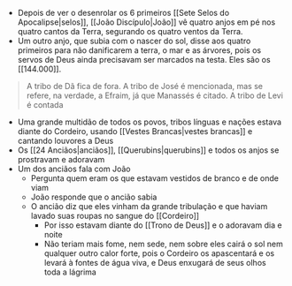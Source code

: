 - Depois de ver o desenrolar os 6 primeiros [[Sete Selos do Apocalipse|selos]], [[João Discípulo|João]] vê quatro anjos em pé nos quatro cantos da Terra, segurando os quatro ventos da Terra. 
- Um outro anjo, que subia com o nascer do sol, disse aos quatro primeiros para não danificarem a terra, o mar e as árvores, pois os servos de Deus ainda precisavam ser marcados na testa. Eles são os [[144.000]].
> 	A tribo de Dã fica de fora.
> 	A tribo de José é mencionada, mas se refere, na verdade, a Efraim, já que Manassés é citado.
> 	A tribo de Levi é contada

- Uma grande multidão de todos os povos, tribos línguas e nações estava diante do Cordeiro, usando [[Vestes Brancas|vestes brancas]] e cantando louvores a Deus
- Os [[24 Anciãos|anciãos]], [[Querubins|querubins]] e todos os anjos se prostravam e adoravam
- Um dos anciãos fala com João
	- Pergunta quem eram os que estavam vestidos de branco e de onde viam
	- João responde que o ancião sabia
	- O ancião diz que eles vinham da grande tribulação e que haviam lavado suas roupas no sangue do [[Cordeiro]]
		- Por isso estavam diante do [[Trono de Deus]] e o adoravam dia e noite
		- Não teriam mais fome, nem sede, nem sobre eles cairá o sol nem qualquer outro calor forte, pois o Cordeiro os apascentará e os levará à fontes de água viva, e Deus enxugará de seus olhos toda a lágrima